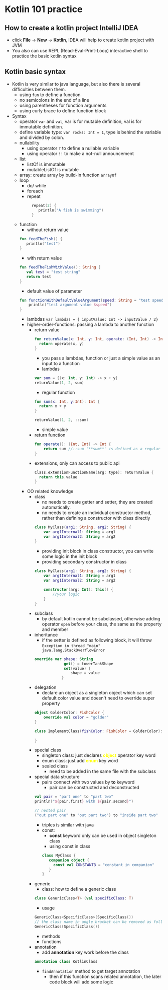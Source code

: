 # Kotlin 101 practice
## How to create a kotlin project IntelliJ IDEA
* click **File** -> **New** -> **Kotlin**, IDEA will help to create kotlin project with JVM
* You also can use REPL (Read-Eval-Print-Loop) interactive shell to practice the basic kotlin syntax
## Kotlin basic syntax
* Kotlin is very similar to java language, but also there is several difficulties between them.
  * using ```fun``` to define a function
  * no semicolons in the end of a line
  * using parentheses for function arguments
  * using curly brace to define function block
* Syntax
  * operator ```var``` and ```val```, var is for mutable definition, val is for immutable definition.
  * define variable type: ```var rocks: Int = 1```, type is behind the variable and divided by colon.
  * nullability
    * using operator ```?``` to define a nullable variable
    * using operator ```!!``` to make a not-null announcement
  * list
    * listOf is immutable
    * mutableListOf is mutable
  * array: create array by build-in function ```arrayOf```
  * loop
    * do/ while
    * foreach
    * repeat
      ```kotlin
        repeat(2) {
           println("A fish is swimming")
        }
      ```
  * function
    * without return value
    ```kotlin
    fun feedTheFish() {
       println("test")
    }
    ```
    * with return value
    ```kotlin
    fun feedTheFishWithValue(): String {
       val test = "test string"
       return test 
    }
    ```
    * default value of parameter
    ```kotlin
    fun functionWithDefaultValueArgument(speed: String = "test speed") {
        println("test argument value $speed")
    }
    ```
    * lambdas
    ```var lambdas = { inputValue: Int -> inputValue / 2}```
    * higher-order-functions: passing a lambda to another function
      * return value
        ```kotlin
        fun returnValue(x: Int, y: Int, operate: (Int, Int) -> Int): Int {
          return operate(x, y)
        }
        ```
        * you pass a lambdas, function or just a simple value as an input to a function
        * lambdas
        ```kotlin
        var sum = {(x: Int, y: Int) -> x + y}
        returnValue(1, 2, sum)
        ```
        * regular function
        ```kotlin
        fun sum(x: Int, y:Int): Int {
          return x + y
        }
        
        returnValue(1, 2, ::sum)
        ```
        * simple value
      * return function
        ```kotlin
        fun operate(): (Int, Int) -> Int {
            return sum //::sum '**sum**' is defined as a regular function, the former is a lambda expression
        }
        ```
      * extensions, only can access to public api
        ```kotlin
        Class.extensionFunctionName(arg: type): returnValue {
          return this.value
        }

        ```
    * OO related knowledge
      * class
        * no needs to create getter and setter, they are created automatically.
        * no needs to create an individual constructor method, rather than defining a constructor with class directly
        ```kotlin
        class MyClass(arg1: String, arg2: String) {
            var arg1Internal1: String = arg1
            var arg1Internal2: String = arg2
        }
        ```
        * providing init block in class constructor, you can write some logic in the init block
        * providing secondary constructor in class
        ```kotlin
        class MyClass(arg1: String, arg2: String) {
            var arg1Internal1: String = arg1
            var arg1Internal2: String = arg2
            
            constructor(arg: Int): this() {
                //your logic
            }   
        }
        ```
      * subclass
        * by default kotlin cannot be subclassed, otherwise adding operator ```open``` before your class, the same as the property and member
      * inheritance
        * if the setter is defined as following block, it will throw ```Exception in thread "main" java.lang.StackOverflowError```
        ```kotlin
        override var shape: String
                     get() = towerTankShape
                     set(value) {
                        shape = value
                    }
        ```
      * delegation
        * declare an object as a singleton object which can set default color value and doesn't need
        to override super property
        ```kotlin
        object GolderColor: FishColor {
            override val color = "golder"
        }
        
        class ImplementClass(fishColor: FishColor = GolderColor): Fishcolor by fishColor {
            
        }
        ```
      * special class
        * singleton class: just declares <a style="color:yellow">**object**</a> operator key word 
        * enum class: just add <a style="color:yellow">**enum**</a> key word
        * sealed class
          * need to be added in the same file with the subclass
      * special data structure
        * pairs connect with two values by **to** keyword
          * pair can be constructed and deconstructed
        ```kotlin
        val pair = "part one" to "part two"
        println("${pair.first} with ${pair.second}")
        
        // nested pair
        ("out part one" to "out part two") to "inside part two"
        ```
        * triples is similar with java
        * const: 
          * **const** keyword only can be used in object singleton class
          * using const in class
          ````kotlin
          class MyClass {
             companion object {
               const val CONSTANT3 = "constant in companion"
             }
          }
          ````
      * generic
        * class: how to define a generic class
        ```kotlin
        class GenericClass<T> (val specificClass: T)
        ```
        * usage
        ```kotlin
        GenericClass<SpecificClass>(SpecificClass())
        // the class name in angle bracket can be removed as follow
        GenericClass(SpecificClass()) 
        ```
        * methods
        * functions
      * annotation
        * add **annotation** key work before the class
        ```kotlin
        annotation class KotlinClass 
        ```
        * ```findAnnotation``` method to get target annotation
          * then if this function scans related annotation, the later code block will add some logic
